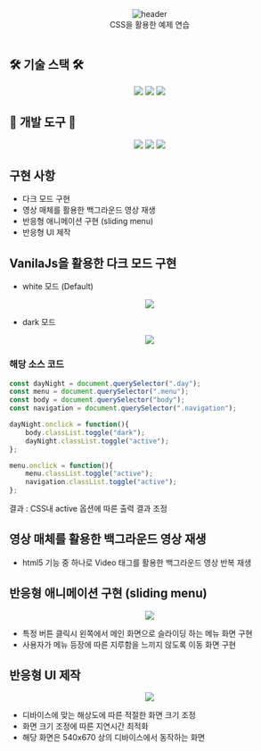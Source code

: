 <div align="center">
  <img src="https://capsule-render.vercel.app/api?type=waving&height=250&color=80ea6e&fontColor=363636&text=%EC%82%AC%EC%9A%A9%EC%9E%90%20%EB%A9%94%EC%9D%B8%20%ED%99%94%EB%A9%B4%20%EA%B5%AC%ED%98%84" alt="header"/>
</div>

<div align="center">
    CSS을 활용한 예제 연습
</div>
<br>

## 🛠️ 기술 스택 🛠️
<div align="center">
  <img src="https://img.shields.io/badge/javascript-F7DF1E?style=for-the-badge&logo=javascript&logoColor=black">  
  <img src="https://img.shields.io/badge/html5-E34F26?style=for-the-badge&logo=html5&logoColor=black">  
  <img src="https://img.shields.io/badge/CSS3-1572B6?style=for-the-badge&logo=CSS3&logoColor=black">  
</div>

## 🧰 개발 도구 🧰

<div align="center">
    <img src="https://img.shields.io/badge/visualstudiocode-007ACC?style=for-the-badge&logo=visualstudiocode&logoColor=white">
    <img src="https://img.shields.io/badge/gradle-02303A?style=for-the-badge&logo=gradle&logoColor=white">
    <img src="https://img.shields.io/badge/git-F05032?style=for-the-badge&logo=git&logoColor=white">
</div>



## 구현 사항

- 다크 모드 구현
- 영상 매체를 활용한 백그라운드 영상 재생
- 반응형 애니메이션 구현 (sliding menu)
- 반응형 UI 제작

## VanilaJs을 활용한 다크 모드 구현
 - white 모드 (Default)
<p align="center">
  <img src="https://github.com/km-kwon/css-example/assets/70142699/ac1401ef-a656-41f8-a3ea-0d4705883905">
</p>

 - dark 모드
<p align="center">
  <img src="https://github.com/km-kwon/css-example/assets/70142699/26ef7462-32f4-4dbd-a165-0ee3574f7927">
</p>

### 해당 소스 코드

```javascript
const dayNight = document.querySelector(".day");
const menu = document.querySelector(".menu");
const body = document.querySelector("body");
const navigation = document.querySelector(".navigation");

dayNight.onclick = function(){
    body.classList.toggle("dark");
    dayNight.classList.toggle("active");
};

menu.onclick = function(){
    menu.classList.toggle("active");
    navigation.classList.toggle("active");
};
```
결과 : CSS내 active 옵션에 따른 출력 결과 조정

## 영상 매체를 활용한 백그라운드 영상 재생

- html5 기능 중 하나로 Video 태그를 활용한 백그라운드 영상 반복 재생

## 반응형 애니메이션 구현 (sliding menu)

<p align="center">
  <img src="https://github.com/km-kwon/css-example/assets/70142699/9dfa6a98-aa64-4863-b250-f655ee3c56b3">
</p>

- 특정 버튼 클릭시 왼쪽에서 메인 화면으로 슬라이딩 하는 메뉴 화면 구현
- 사용자가 메뉴 등장에 따른 지루함을 느끼지 않도록 이동 화면 구현


## 반응형 UI 제작


<p align="center">
  <img src="https://github.com/km-kwon/css-example/assets/70142699/c9dcb1e8-13d1-4a92-bf38-79f32c960824">
</p>

- 디바이스에 맞는 해상도에 따른 적절한 화면 크기 조정
- 화면 크기 조정에 따른 지연시간 최적화
- 해당 화면은 540x670 상의 디바이스에서 동작하는 화면
  
